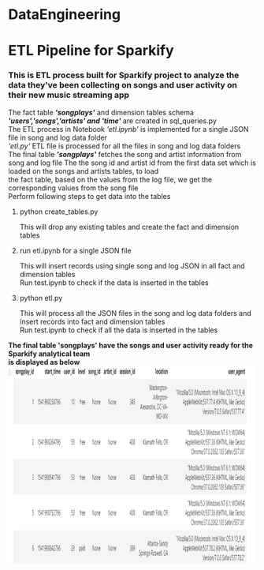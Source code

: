 # DataEngineering
<h1>ETL Pipeline for Sparkify</h1>
<h3>This is ETL process built for Sparkify project  to analyze the data they've been collecting on songs and user activity on their new music streaming app</h3>
<p>The fact table <strong><em>'songplays'</em></strong> and dimension tables schema <strong><em>'users','songs','artists' and 'time'</em></strong> are created in sql_queries.py<br>
The ETL process in Notebook <em>'etl.ipynb'</em> is implemented for a single JSON file in song and log data folder <br>
<em>'etl.py'</em>  ETL file is processed for all the files in song and log data folders<br>
The final table <strong><em>'songplays'</em></strong> fetches the song and artist information from song and log file
The the song id and artist id from the first data set which is loaded on the songs and artists tables, to load<br>
the fact table, based on the values from the log file, we get the corresponding values from the song file<br>
Perform following steps to get data into the tables <br>
<ol>
<li>python create_tables.py</li>
    <p>This will drop any existing tables and create the fact and dimension tables</p>
<li>run etl.ipynb for a single JSON file</li>
     <p>This will insert records using single song and log JSON in all fact and dimension tables<br>
      Run test.ipynb to check if the data is inserted in the tables</p>
<li>python etl.py</li>
    <p>This will process all the JSON files in the song and log data folders and insert records into fact and dimension tables<br>
    Run test.ipynb to check if all the data is inserted in the tables</p>
</ol>
<strong>The final table 'songplays'  have the songs and user activity ready for the Sparkify analytical team<br> is displayed as below</strong>
<img src="song_plays_table.PNG" height="400" alt="Screenshot"/>
</p> 
